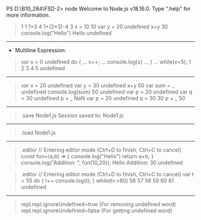 PS D:\B10_284\FSD-2> node
Welcome to Node.js v18.16.0.
Type ".help" for more information.
> 1
1
> 1+3
4
> 1+(2*3)-4
3
> x = 10
10
> var y = 20
undefined
> x+y
30
> console.log("Hello")
Hello
undefined
--------------------------------------
* Multiline Expression:
> var x = 0
undefined
> do {
... x++;
... console.log(x)
... }
... while(x<5);
1
2
3
4
5
undefined
--------------------------------------
> var x = 20
undefined
> var y = 30
undefined
> x+y
50
> var sum = _
undefined
> console.log(sum)
50
undefined
> var p = 20
undefined
> var q = 30
undefined
> p + _
NaN
> var p = 20
undefined
> q = 30
30
> p + _
50
---------------------------------------
>  .save Node1.js
Session saved to: Node1.js
---------------------------------------
> .load Node1.js
---------------------------------------
> .editor
// Entering editor mode (Ctrl+D to finish, Ctrl+C to cancel)
const fun=(a,b) => {
console.log("Hello")
return a+b;
}
console.log("Addition: ", fun(10,20));
Hello
Addition:  30
undefined

> .editor
// Entering editor mode (Ctrl+D to finish, Ctrl+C to cancel)
var t = 55
do {
t++
console.log(t);
}
while(t<=60)
56
57
58
59
60
61
undefined
----------------------------------------
> repl.repl.ignoreUndefined=true (For removing undefined word)
> repl.repl.ignoreUndefined=false (For getting undefined word)
